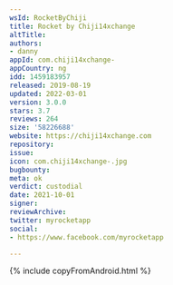 ```yaml
---
wsId: RocketByChiji
title: Rocket by Chiji14xchange
altTitle: 
authors:
- danny
appId: com.chiji14xchange-
appCountry: ng
idd: 1459183957
released: 2019-08-19
updated: 2022-03-01
version: 3.0.0
stars: 3.7
reviews: 264
size: '58226688'
website: https://chiji14xchange.com
repository: 
issue: 
icon: com.chiji14xchange-.jpg
bugbounty: 
meta: ok
verdict: custodial
date: 2021-10-01
signer: 
reviewArchive: 
twitter: myrocketapp
social:
- https://www.facebook.com/myrocketapp

---
```


{% include copyFromAndroid.html %}
